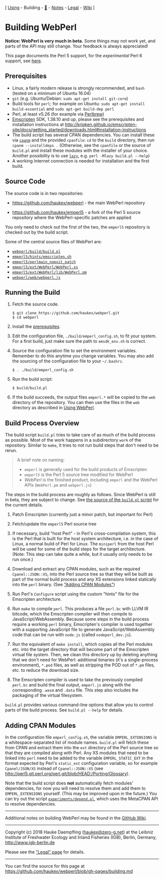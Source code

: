 
\[ [Using](using.html) -
Building -
[🦋](perl6.html) -
[Notes](notes.html) -
[Legal](legal.html) -
[Wiki](https://github.com/haukex/webperl/wiki/Building-WebPerl) \]

Building WebPerl
================


**Notice: WebPerl is very much in beta.**
Some things may not work yet, and parts of the API may still change.
Your feedback is always appreciated!

This page documents the Perl 5 support, for the *experimental*
Perl 6 support, see [here](perl6.html).


Prerequisites
-------------

- Linux, a fairly modern release is strongly recommended, and `bash`
  (tested on a minimum of Ubuntu 16.04)
- `git` (e.g. Ubuntu/Debian: `sudo apt-get install git-core`)
- Build tools for `perl`; for example on Ubuntu:
  `sudo apt-get install build-essential` and `sudo apt-get build-dep perl`
- Perl, at least v5.26 (for example via [Perlbrew](http://perlbrew.pl/))
- [Emscripten](http://emscripten.org) SDK, 1.38.10 and up,
  please see the prerequisites and installation instructions at
  <http://kripken.github.io/emscripten-site/docs/getting_started/downloads.html#installation-instructions>
- The build script has several CPAN dependencies. You can install these
  via [`cpanm`](https://metacpan.org/pod/App::cpanminus) and the provided
  `cpanfile`: `cd` to the `build` directory, then run `cpanm --installdeps .`
  (Otherwise, see the `cpanfile` or the source of `build.pl` and install these
  modules with the installer of your choice. Another possibility is to use
  [`lazy`](https://metacpan.org/pod/lazy), e.g. `perl -Mlazy build.pl --help`)
- A working Internet connection is needed for installation and the first build.


Source Code
-----------

The source code is in two repositories:

- <https://github.com/haukex/webperl> - the main WebPerl repository

- <https://github.com/haukex/emperl5> - a fork of the Perl 5 source
  repository where the WebPerl-specific patches are applied

You only need to check out the first of the two, the `emperl5` repository
is checked out by the build script.

Some of the central source files of WebPerl are:

- [`webperl/build/build.pl`](https://github.com/haukex/webperl/blob/master/build/build.pl)
- [`emperl5/hints/emscripten.sh`](https://github.com/haukex/emperl5/blob/emperl_v5.28.1/hints/emscripten.sh)
- [`emperl5/perlmain_noexit_patch`](https://github.com/haukex/emperl5/blob/emperl_v5.28.1/perlmain_noexit_patch)
- [`emperl5/ext/WebPerl/WebPerl.xs`](https://github.com/haukex/emperl5/blob/emperl_v5.28.1/ext/WebPerl/WebPerl.xs)
- [`emperl5/ext/WebPerl/lib/WebPerl.pm`](https://github.com/haukex/emperl5/blob/emperl_v5.28.1/ext/WebPerl/lib/WebPerl.pm)
- [`webperl/web/webperl.js`](https://github.com/haukex/webperl/blob/master/web/webperl.js)


Running the Build
-----------------

1. Fetch the source code.
   
       $ git clone https://github.com/haukex/webperl.git
       $ cd webperl

2. Install the [prerequisites](#prerequisites).

3. Edit the configuration file, `./build/emperl_config.sh`, to fit
   your system. For a first build, just make sure the path to
   `emsdk_env.sh` is correct.

4. Source the configuration file to set the environment variables.
   Remember to do this anytime you change variables. You may also
   add the sourcing of the configuration file to your `~/.bashrc`.

       $ . ./build/emperl_config.sh

5. Run the build script:

       $ build/build.pl

6. If the build succeeds, the output files `emperl.*` will be
   copied to the `web` directory of the repository. You can
   then use the files in the `web` directory as described in
   [Using WebPerl](using.html).


Build Process Overview
----------------------

The build script `build.pl` tries to take care of as much of the build process as
possible. Most of the work happens in a subdirectory `work` of the repository.
Similar to `make`, it tries to not run build steps that don't need to be rerun.

> A brief note on naming:
>
> - *`emperl`* is generally used for the build products of Emscripten
> - *`emperl5`* is the Perl 5 source tree modified for WebPerl
> - *WebPerl* is the finished product, including `emperl`
>   and the WebPerl APIs (`WebPerl.pm` and `webperl.js`)

The steps in the build process are roughly as follows.
Since WebPerl is still in beta, they are subject to change.
See
[the source of the `build.pl` script](https://github.com/haukex/webperl/blob/master/build/build.pl)
for the current details.

1. Patch Emscripten
   (currently just a minor patch, but important for Perl)

2. Fetch/update the `emperl5` Perl source tree

3. If necessary, build "host Perl" - in Perl's cross-compilation system,
   this is the Perl that is built for the host system architecture,
   i.e. in the case of Linux, a normal build of Perl for Linux. The
   `miniperl` from the host Perl will be used for some of the build
   steps for the target architecture.
   (Note: This step can take quite a while, but it usually only needs
   to be run once.)

4. Download and extract any CPAN modules, such as the required `Cpanel::JSON::XS`,
   into the Perl source tree so that they will be built as part of the normal
   build process and any XS extensions linked statically into the `perl` binary.
   (See ["Adding CPAN Modules"](#adding-cpan-modules))

5. Run Perl's `Configure` script using the custom "hints" file for the Emscripten
   architecture.

6. Run `make` to compile `perl`. This produces a file `perl.bc` with LLVM IR
   bitcode, which the Emscripten compiler will then compile to JavaScript/WebAssembly.
   Because some steps in the build process require a working `perl` binary,
   Emscripten's compiler is used together with a supporting JavaScript file to
   generate JavaScript/WebAssembly code that can be run with `node.js` (called `nodeperl_dev.js`).

8. Run the equivalent of `make install`, which copies all the Perl modules
   etc. into the target directory that will become part of the Emscripten
   virtual file system. Then, we clean this directory up by deleting anything
   that we don't need for WebPerl: additional binaries (it's a single-process
   environment), `*.pod` files, as well as stripping the POD out of `*.pm`
   files, etc. to reduce the download size.

9. The Emscripten compiler is used to take the previously compiled `perl.bc`
   and build the final output, `emperl.js` along with the corresponding
   `.wasm` and `.data` file. This step also includes the packaging of the
   virtual filesystem.

`build.pl` provides various command-line options that allow you to control
parts of the build process. See `build.pl --help` for details.


Adding CPAN Modules
-------------------

In the configuration file `emperl_config.sh`, the variable `EMPERL_EXTENSIONS`
is a whitespace-separated list of module names. `build.pl` will fetch these
from CPAN and extract them into the `ext` directory of the Perl source tree
so that they are compiled along with Perl. Any XS modules that need to be
linked into `perl` need to be added to the variable `EMPERL_STATIC_EXT` in
the format expected by Perl's `static_ext` configuration variable,
so for example `Cpanel/JSON/XS` instead of `Cpanel::JSON::XS`
(see <http://perl5.git.perl.org/perl.git/blob/HEAD:/Porting/Glossary>).

Note that the build script does **not** automatically fetch modules'
dependencies, for now you will need to resolve them and add them to
`EMPERL_EXTENSIONS` yourself. (This may be improved upon in the future.)
You can try out the script
[`experiments/depend.pl`](https://github.com/haukex/webperl/blob/master/experiments/depend.pl),
which uses the MetaCPAN API to resolve dependencies.


***

Additional notes on building WebPerl may be found in the
[GitHub Wiki](https://github.com/haukex/webperl/wiki/Building-WebPerl).

***

Copyright (c) 2018 Hauke Daempfling (haukex@zero-g.net)
at the Leibniz Institute of Freshwater Ecology and Inland Fisheries (IGB),
Berlin, Germany, <http://www.igb-berlin.de>

Please see the ["Legal" page](legal.html) for details.

***

You can find the source for this page at
<https://github.com/haukex/webperl/blob/gh-pages/building.md>

